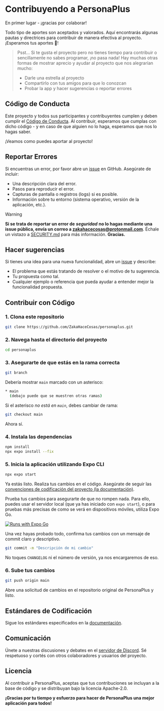 # Contribuyendo a PersonaPlus

En primer lugar - ¡gracias por colaborar!

Todo tipo de aportes son aceptados y valorados. Aquí encontrarás algunas pautas y directrices para contribuir de manera efectiva al proyecto. ¡Esperamos tus aportes 🎉!

> Psst... Si te gusta el proyecto pero no tienes tiempo para contribuir o sencillamente no sabes programar, ¡no pasa nada! Hay muchas otras formas de mostrar aprecio y ayudar al proyecto que nos alegrarían mucho:
>
> - Darle una estrella al proyecto
> - Compartirlo con tus amigos para que lo conozcan
> - Probar la app y hacer sugerencias o reportar errores

## Código de Conducta

Este proyecto y todos sus participantes y contribuyentes cumplen y deben cumplir el [Código de Conducta](https://github.com/ZakaHaceCosas/personaplus/blob/main/CODE_OF_CONDUCT.md). Al contribuir, esperamos que cumplas con dicho código - y en caso de que alguien no lo haga, esperamos que nos lo hagas saber.

¡Veamos como puedes aportar al proyecto!

## Reportar Errores

Si encuentras un error, por favor abre un [issue](https://github.com/tuusuario/personaplus/issues) en GitHub. Asegúrate de incluir:

- Una descripción clara del error.
- Pasos para reproducir el error.
- Capturas de pantalla o registros (logs) si es posible.
- Información sobre tu entorno (sistema operativo, versión de la aplicación, etc.).

> [!WARNING]
> **Si se trata de reportar un error de** ***seguridad*** **no lo hagas mediante una issue pública, envía un correo a <zakahacecosas@protonmail.com>**. Échale un vistazo a [SECURITY.md](https://github.com/ZakaHaceCosas/personaplus/blob/main/SECURITY.md) para más información. **Gracias.**

## Hacer sugerencias

Si tienes una idea para una nueva funcionalidad, abre un [issue](https://github.com/tuusuario/personaplus/issues) y describe:

- El problema que estás tratando de resolver o el motivo de tu sugerencia.
- Tu propuesta como tal.
- Cualquier ejemplo o referencia que pueda ayudar a entender mejor la funcionalidad propuesta.

## Contribuir con Código

### 1. Clona este repositorio

```bash
git clone https://github.com/ZakaHaceCosas/personaplus.git
```

### 2. Navega hasta el directorio del proyecto

```bash
cd personaplus
```

### 3. Asegurarte de que estás en la rama correcta

```bash
git branch
```

Debería mostrar `main` marcado con un asterisco:

```bash
* main
  (debajo puede que se muestren otras ramas)
```

Si el asterisco *no está en `main`*, debes cambiar de rama:

```bash
git checkout main
```

Ahora sí.

### 4. Instala las dependencias

```bash
npm install
npx expo install --fix
```

### 5. Inicia la aplicación utilizando Expo CLI

```bash
npx expo start
```

Ya estás listo. Realiza tus cambios en el código. Asegúrate de seguir las [convenciones de codificación del proyecto (la documentación)](https://github.com/ZakaHaceCosas/personaplus/blob/main/DOCS.md).

Prueba tus cambios para asegurarte de que no rompen nada. Para ello, puedes usar el servidor local (que ya has iniciado con `expo start`), o para pruebas más precisas de como se verá en dispositivos móviles, utiliza Expo Go.

[![Runs with Expo Go](https://img.shields.io/badge/Runs_with_Expo_Go-SDK_51-000.svg?style=for-the-badge&logo=EXPO&labelColor=f3f3f3&logoColor=000)](https://expo.dev/client)

Una vez hayas probado todo, confirma tus cambios con un mensaje de commit claro y descriptivo.

```bash
git commit -m "Descripción de mi cambio"
```

No toques `CHANGELOG` ni el número de versión, ya nos encargaremos de eso.

### 6. Sube tus cambios

```bash
git push origin main
```

Abre una solicitud de cambios en el repositorio original de PersonaPlus y listo.

## Estándares de Codificación

Sigue los estándares especificados en la [documentación](https://github.com/ZakaHaceCosas/personaplus/blob/main/DOCS.md#2-programando-personaplus).

## Comunicación

Únete a nuestras discusiones y debates en el [servidor de Discord](https://discord.com/invite/euVHrr46c6). Sé respetuoso y cortés con otros colaboradores y usuarios del proyecto.

## Licencia

Al contribuir a PersonaPlus, aceptas que tus contribuciones se incluyan a la base de código y se distribuyan bajo la licencia Apache-2.0.

**¡Gracias por tu tiempo y esfuerzo para hacer de PersonaPlus una mejor aplicación para todos!**
